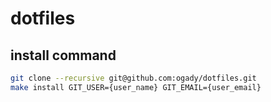 # dotfiles

## install command

```sh
git clone --recursive git@github.com:ogady/dotfiles.git
make install GIT_USER={user_name} GIT_EMAIL={user_email}
```
